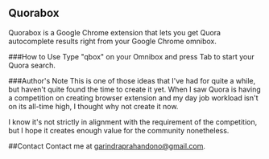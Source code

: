 Quorabox
--------
Quorabox is a Google Chrome extension that lets you get Quora autocomplete
results right from your Google Chrome omnibox.

###How to Use
Type "qbox" on your Omnibox and press Tab to start your Quora search.

###Author's Note
This is one of those ideas that I've had for quite a while, but haven't quite found the time
to create it yet. When I saw Quora is having a competition on creating browser extension
and my day job workload isn't on its all-time high, I thought why not create it now. 

I know it's not strictly in alignment with the requirement of the competition,
but I hope it creates enough value for the community nonetheless.

##Contact
Contact me at garindraprahandono@gmail.com.
